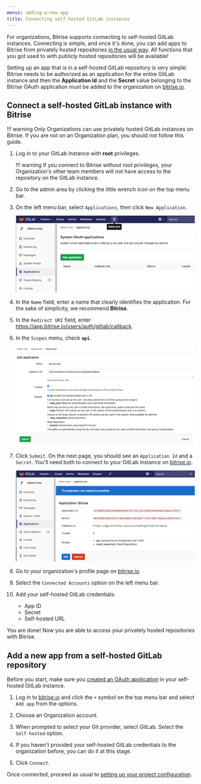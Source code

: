 ```yaml
---
menus: adding-a-new-app
title: Connecting self-hosted GitLab instances
---
```

For organizations, Bitrise supports connecting to self-hosted GitLab instances. Connecting is simple, and once it's done, you can add apps to Bitrise from privately hosted repositories [in the usual way](/adding-a-new-app). All functions that you got used to with publicly hosted repositories will be available!

Setting up an app that is in a self-hosted GitLab repository is very simple: Bitrise needs to be authorized as an application for the entire GitLab instance and then the __Application Id__ and the __Secret__ value belonging to the Bitrise OAuth application must be added to the organization on [bitrise.io](https://www.bitrise.io).

## Connect a self-hosted GitLab instance with Bitrise

!!! warning
    Only Organizations can use privately hosted GitLab instances on Bitrise. If you are not on an Organization plan, you should not follow this guide.

1. Log in to your GitLab instance with __root__ privileges.

    !!! warning
        If you connect to Bitrise without root privileges, your Organization's other team members will not have access to the repository on the GitLab instance.

1. Go to the admin area by clicking the little wrench icon on the top menu bar.

1. On the left menu bar, select `Applications`, then click `New Application`.

    ![New Application](/img/adding-a-new-app/gitlab-newapp.png)

1. In the `Name` field, enter a name that clearly identifies the application. For the sake of simplicity, we recommend __Bitrise__.

1. In the `Redirect URI` field, enter https://app.bitrise.io/users/auth/gitlab/callback.

1. In the `Scopes` menu, check __`api`__.

    ![New Application settings](/img/adding-a-new-app/gitlab-newapp-settings.png)

1. Click `Submit`. On the next page, you should see an `Application Id` and a `Secret`. You'll need both to connect to your GitLab instance on [bitrise.io](https://www.bitrise.io).

    ![App id and secret](/img/adding-a-new-app/appid-secret.png)

1. Go to your organization's profile page on [bitrise.io](https://www.bitrise.io).

1. Select the `Connected Accounts` option on the left menu bar.

1. Add your self-hosted GitLab credentials:

    - App ID
    - Secret
    - Self-hosted URL

You are done! Now you are able to access your privately hosted repositories with Bitrise.

## Add a new app from a self-hosted GitLab repository

Before you start, make sure you [created an OAuth application](/adding-a-new-app/self-hosted-gitlab#connect-a-self-hosted-gitlab-instance-with-bitrise) in your self-hosted GitLab instance.

1. Log in to [bitrise.io](https://www.bitrise.io) and click the `+` symbol on the top menu bar and select `Add app` from the options.

1. Choose an Organization account.

1. When prompted to select your Git provider, select GitLab. Select the `Self-hosted` option.

1. If you haven't provided your self-hosted GitLab credentials to the organization before, you can do it at this stage.

1. Click `Connect`.

Once connected, proceed as usual to [setting up your project configuration](/adding-a-new-app/setting-up-configuration).
